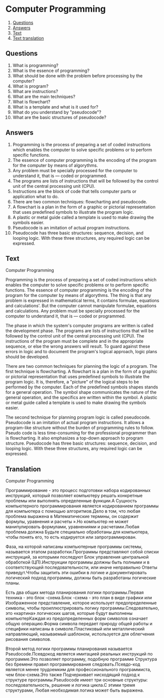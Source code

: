 # Computer Programming

1. [Questions](#Questions)
2. [Answers](#Answers)
3. [Text](#Text)
4. [Text translation](#Translation)

## Questions

1. What is programming?
2. What is the essence of programming?
3. What should be done with the problem before processing by the computer?
4. What is program?
5. What are instructions?
6. What are the main techniques?
7. What is flowchart?
8. What is a template and what is it used for?
9. What do you understand by "pseudocode"?
10. What are the basic structures of pseudocode?

## Answers

1. Programming is the process of preparing a set of coded instructions which enables the computer to solve specific problems or to perform specific functions.
2. The essence of computer programming is the encoding of the program for the computer by means of algorythms.
3. Any problem must be specially processed for the computer to understand it, that is — coded or programmed.
4. The programs are lists of instructions that will be followed by the control unit of the central processing unit (CPU).
5. Instructions are the block of code that tells computer parts or application what to do.
6. There are two common techniques: flowcharting and pseudocode.
7. A flowchart is a plan in the form of a graphic or pictorial representation that uses predefined symbols to illustrate the program logic.
8. A plastic or metal guide called a template is used to make drawing the symbols easier.
9. Pseudocode is an imitation of actual program instructions.
10. Pseudocode has three basic structures: sequence, decision, and looping logic. With these three structures, any required logic can be expressed.

## Text

Computer Programming

Programming is the process of preparing a set of coded instructions which enables the computer to solve specific problems or to perform specific functions. The
essence of computer programming is the encoding of the program for the computer by means of algorythms. The thing is that any problem is expressed in
mathematical terms, it contains formulae, equations and calculations'. But the computer cannot manipulate formulae, equations and calculations. Any problem must
be specially processed for the computer to understand it, that is — coded or programmed.

The phase in which the system's computer programs are written is called the development phase. The programs are lists of instructions that will be followed by
the control unit of the central processing unit (CPU). The instructions of the program must be complete and in the appropriate sequence, or else the wrong
answers will result. To guard against these errors in logic and to document the program's logical approach, logic plans should be developed.

There are two common techniques for planning the logic of a program. The first technique is flowcharting. A flowchart is a plan in the form of a graphic or
pictorial representation that uses predefined symbols to illustrate the program logic. It is, therefore, a "picture" of the logical steps to be performed by the
computer. Each of the predefined symbols shapes stands for a general operation. The symbol shape communicates the nature of the general operation, and the
specifics are written within the symbol. A plastic or metal guide called a template is used to make drawing the symbols easier.

The second technique for planning program logic is called pseudocode. Pseudocode is an imitation of actual program instructions. It allows a program-like
structure without the burden of programming rules to follow. Pseudo code is less time-consuming for the professional programmer than is flowcharting. It also
emphasizes a top-down approach to program structure. Pseudocode has three basic structures: sequence, decision, and looping logic. With these three structures,
any required logic can be expressed.

## Translation

Computer Programming

Программирование - это процесс подготовки набора кодированных инструкций, который позволяет компьютеру решать конкретные проблемы или выполнять определенные
функции.А Сущность компьютерного программирования является кодированием программы для компьютера с помощью алгоритмов.Дело в том, что любая проблема выражена в
Математические термины, он содержит формулы, уравнения и расчеты ».Но компьютер не может манипулировать формулами, уравнениями и расчетами.Любая проблема должна
Будьте специально обработаны для компьютера, чтобы понять его, то есть кодируется или запрограммирован.

Фаза, на которой написаны компьютерные программы системы, называется этапом разработки.Программы представляют собой списки инструкций, за которыми последуют
Блок управления центральной обработкой (ЦП).Инструкции программы должны быть полными и в соответствующей последовательности, или иначе неправильно Ответы
приведут.Чтобы защитить эти ошибки в логике и документировать логический подход программы, должны быть разработаны логические планы.

Есть два общих метода планирования логики программы.Первая техника - это блок -схема.Блок -схема - это план в виде графики или Изображенное представление,
которое использует предопределенные символы, чтобы проиллюстрировать логику программы.Следовательно, это «картина» логических шагов, которые будут выполнены
компьютерКаждая из предопределенных форм символов означает общую операцию.Форма символа передает природу общей работы и специфики написаны в символе.Пластиковый
или металлический направляющий, называемый шаблоном, используется для облегчения рисования символов.

Второй метод логики программы планирования называется Pseudocode.Псевдокод является имитацией реальных инструкций по программе.Это позволяет программу, подобную
программе Структура без бремени правил программирования следовать.Псевдо-код является менее трудоемким для профессионального программиста, чем блок-схема.Это
также Подчеркивает нисходящий подход к структуре программы.Pseudocode имеет три основные структуры: последовательность, решение и логика цикла.С этими тремя
структурами, Любая необходимая логика может быть выражена.

